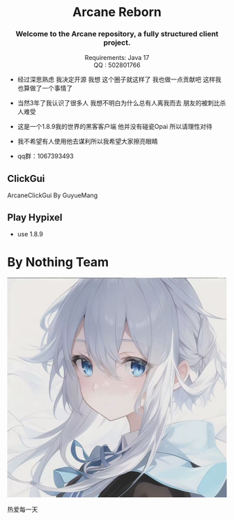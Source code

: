 <div align="center">
<h1>Arcane Reborn</h1>
<h3> Welcome to the Arcane repository, a fully structured client project.</h3>
Requirements: Java 17<br>
QQ : 502801766
</div>

- 经过深思熟虑 我决定开源 我想 这个圈子就这样了 我也做一点贡献吧 这样我也算做了一个事情了

- 当然3年了我认识了很多人 我想不明白为什么总有人离我而去 朋友的被刺比杀人难受

- 这是一个1.8.9我的世界的黑客客户端 他并没有碰瓷Opai 所以请理性对待

- 我不希望有人使用他去谋利所以我希望大家擦亮眼睛

- qq群：1067393493
## ClickGui
ArcaneClickGui By GuyueMang
## Play Hypixel
- use 1.8.9
# By Nothing Team

![1](/images/1.jpg)

热爱每一天